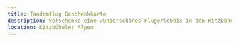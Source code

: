 ```yaml
---
title: Tandemflug Geschenkkarte
description: Verschenke eine wunderschönes Flugerlebnis in den Kitzbüheler Alpen als Geschenkkarte.
location: Kitzbüheler Alpen
---
```

